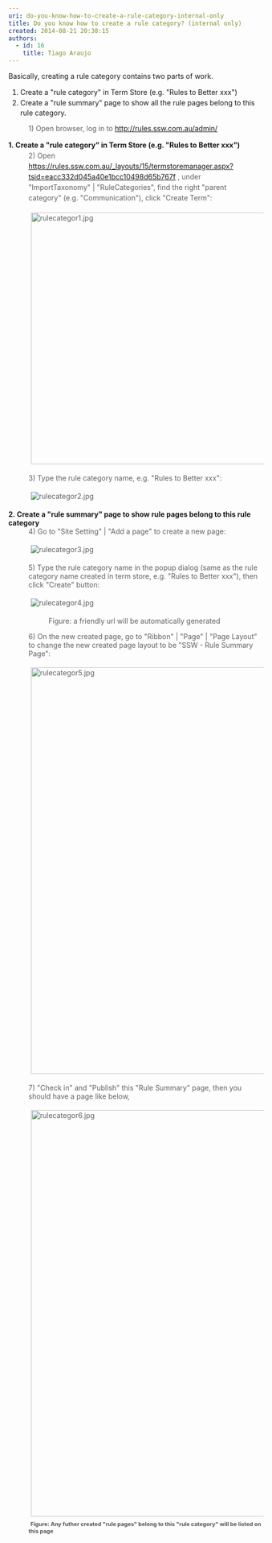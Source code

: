 ```yaml
---
uri: do-you-know-how-to-create-a-rule-category-internal-only
title: Do you know how to create a rule category? (internal only)
created: 2014-08-21 20:38:15
authors:
  - id: 16
    title: Tiago Araujo
---
```





<span class='intro'> <p>​Basically, creating a rule category contains two parts of work.</p><ol><li><span style="line-height&#58;20.7999992370605px;">Create a&#160;&quot;rule category&quot; in Term Store (e.g. &quot;Rules to Better xxx&quot;)</span><br></li><li><span style="line-height&#58;20.7999992370605px;">Create a &quot;rule summary&quot; page to show all the rule pages belong​​&#160;to this rule category.</span><br></li></ol><p><span style="line-height&#58;20.7999992370605px;"></span></p> </span>

<blockquote style="margin&#58;0px 0px 0px 40px;border&#58;none;padding&#58;0px;"><div><p>1) Open browser, log in to&#160;<span class="s2"><a href="/admin">http&#58;//rules.ssw.com.au/admin/</a></span></p></div></blockquote><div> 
   <span style="line-height&#58;21px;"><span style="line-height&#58;20.7999992370605px;"><strong>1.&#160;Create a&#160;&quot;rule category&quot; in Term Store (e.g. &quot;Rules to Better xxx&quot;)</strong></span><strong> ​</strong>
      <br></span></div><blockquote style="margin&#58;0px 0px 0px 40px;border&#58;none;padding&#58;0px;"><div> 
      <span style="line-height&#58;21px;">2)&#160;​Open&#160;​​<a href="/_layouts/15/termstoremanager.aspx?tsid=eacc332d045a40e1bcc10498d65b767f">https&#58;//rules.ssw.com.au/_layouts/15/termstoremanager.aspx?tsid=eacc332d045a40e1bcc10498d65b767f​</a> , under &quot;ImportTaxonomy&quot; | &quot;RuleCategories&quot;,&#160;find the right &quot;parent category&quot; (e.g. &quot;Communication&quot;), click &quot;Create Term&quot;&#58;</span></div><dl class="ssw15-rteElement-ImageArea"> 
      <img src="/PublishingImages/rulecategor1.jpg" alt="rulecategor1.jpg" style="margin&#58;5px;width&#58;713px;height&#58;500px;" /> 
      <br> 
   </dl><dl class="ssw15-rteElement-ImageArea">3) Type the rule category name, e.g. &quot;Rules to Better xxx&quot;&#58;</dl><dl class="ssw15-rteElement-ImageArea"> 
      <img src="/PublishingImages/rulecategor2.jpg" alt="rulecategor2.jpg" style="margin&#58;5px;" /> 
      <br> 
   </dl></blockquote>
<strong>2.&#160;​</strong><strong>Create a &quot;rule summary&quot; page to show rule pages belong​&#160;to this rule category</strong>
<blockquote style="margin&#58;0px 0px 0px 40px;border&#58;none;padding&#58;0px;"><div>4) Go to &quot;Site Setting&quot; | &quot;Add a page&quot; to create&#160;a new page&#58;</div><dl class="ssw15-rteElement-ImageArea">
      <img src="/PublishingImages/rulecategor3.jpg" alt="rulecategor3.jpg" style="margin&#58;5px;" />
      <br>
   </dl><div>5) Type the rule category name in the popup dialog (same as the rule category name created in term store, e.g. &quot;Rules to Better xxx&quot;), then click &quot;Create&quot; button&#58;</div><dl class="ssw15-rteElement-ImageArea">
      <img src="/PublishingImages/rulecategor4.jpg" alt="rulecategor4.jpg" style="margin&#58;5px;" />
   </dl><dd class="ssw15-rteElement-FigureNormal">Figure&#58; a friendly url will be automatically generated</dd><dl class="ssw15-rteElement-ImageArea">6) On the new created page, go to &quot;Ribbon&quot; | &quot;Page&quot; | &quot;Page Layout&quot; to change the new created page layout to be &quot;SSW - Rule Summary Page&quot;&#58;</dl><dl class="ssw15-rteElement-ImageArea"> 
      <img src="/PublishingImages/rulecategor5.jpg" alt="rulecategor5.jpg" style="margin&#58;5px;width&#58;808px;" /> 
      <br> 
   </dl><dl class="ssw15-rteElement-ImageArea">7) &quot;Check in&quot; and &quot;Publish&quot; this &quot;Rule Summary&quot;​ page, then you should have a page like below,</dl><dl class="ssw15-rteElement-ImageArea"> 
      <img src="/PublishingImages/rulecategor6.jpg" alt="rulecategor6.jpg" style="margin&#58;5px;width&#58;808px;" />&#160;<span style="color&#58;#555555;font-size&#58;11px;font-weight&#58;bold;">Figure&#58; Any futher created &quot;rule pages&quot; belong to this &quot;rule category&quot; will be listed on this page</span><span style="color&#58;#555555;font-size&#58;11px;font-weight&#58;bold;">
         <dl class="ssw15-rteElement-ImageArea">
            <span style="color&#58;#555555;font-size&#58;11px;font-weight&#58;bold;"></span></dl></span></dl></blockquote><div><br></div>


